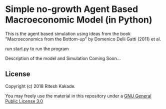 Simple no-growth Agent Based Macroeconomic Model (in Python)
========

This is the agent based simulation using ideas from the book "Macroeconomics from the Bottom-up" by Domenico Delli Gatti (2011) et al.

run start.py to run the program

Description of the model and Simulation
Coming Soon...

License
-------

Copyright (c) 2018 Ritesh Kakade.

You may freely use the material in this repository under a [GNU General Public License 3.0](LICENSE)

